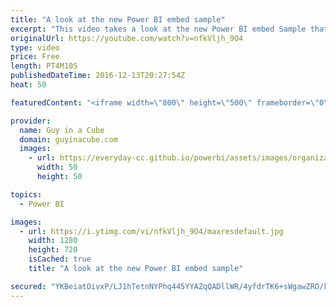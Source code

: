 ```yaml
---
title: "A look at the new Power BI embed sample"
excerpt: "This video takes a look at the new Power BI embed Sample that you can use to learn how to use the JavaScript API. With code examples and comments to give you a feel for what you need to do.   Report Embed Sample: https://microsoft.github.io/PowerBI-JavaScript/demo/code-demo/index.html  LET'S CONNECT!"
originalUrl: https://youtube.com/watch?v=nfkVljh_9O4
type: video
price: Free
length: PT4M10S
publishedDateTime: 2016-12-13T20:27:54Z
heat: 50

featuredContent: "<iframe width=\"800\" height=\"500\" frameborder=\"0\" src=\"https://www.youtube.com/embed/nfkVljh_9O4\" allow=\"accelerometer; autoplay; encrypted-media; gyroscope; picture-in-picture\" allowfullscreen></iframe>"

provider:
  name: Guy in a Cube
  domain: guyinacube.com
  images:
    - url: https://everyday-cc.github.io/powerbi/assets/images/organizations/guyinacube.com-50x50.jpg
      width: 50
      height: 50

topics:
  - Power BI

images:
  - url: https://i.ytimg.com/vi/nfkVljh_9O4/maxresdefault.jpg
    width: 1280
    height: 720
    isCached: true
    title: "A look at the new Power BI embed sample"

secured: "YKBeiatOivxP/LJ1hTetnNYPhq445YYAZqQADllWR/4yfdrTK6+sWgawZRO/k5zinkS4/eeDYEYePo2ApUGFV2vv6E83bKL2Pvo9/Reeoj4qISyLSNHkUklSZs1A5sZYBaCH5xGkojYYwKcUIHd03nA6xX57wraO86uu42ZOkzGoq1aJUAvsZGOXOeW0UIs5XWuGca638mvG8XgO7ZumknGlT4w3WIlzHFtAuPTcnL5Dm1PRGBVXUp4YnnIGj+3hcpcbpfKsyaPcTxqQxqIv3E9FvtLwKY0wE31xWFuaiNk/29TebM/BbM0Bq6S15ZBZAGcBFAQ//moj/ANGTQFCCwQWrFeSJ6v8NyyYZzYd6AdUFXtfgWApYK2phx8GlIqPvu3DY4SNvnIgdSe5pla+3Emzvtb6CazU+ZIh34ayWmw=;NRGQ8WwDwG/fh6oDBn4e1g=="
---
```


